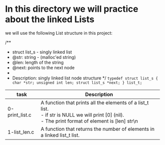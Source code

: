# In this directory we will practice about the linked Lists

we will use the following List structure in this project:

/**
 * struct list_s - singly linked list
 * @str: string - (malloc'ed string)
 * @len: length of the string
 * @next: points to the next node
 *
 * Description: singly linked list node structure
 */
`typedef struct list_s
{
    char *str;
    unsigned int len;
    struct list_s *next;
} list_t;`

| task	| Description |
| ----- | ----------- |
| 0-print_list.c | A function that prints all the elements of a list_t list.<br/>- if str is NULL we will print [0] (nil).<br/> - The print format of element is [len] str\n  |
| 1-list_len.c | A function that returns the number of elements in a linked list_t list. |
